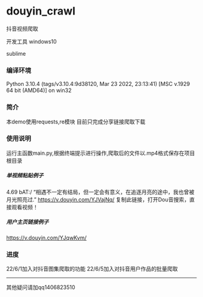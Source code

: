 # douyin_crawl
抖音视频爬取

开发工具
windows10

sublime

### 编译环境
Python 3.10.4 (tags/v3.10.4:9d38120, Mar 23 2022, 23:13:41) [MSC v.1929 64 bit (AMD64)] on win32

### 简介
本demo使用requests,re模块
目前只完成分享链接爬取下载



### 使用说明
运行主函数main.py,根据终端提示进行操作,爬取后的文件以.mp4格式保存在项目根目录
##### 单视频粘贴例子
4.69 bAT:/ “相遇不一定有结局，但一定会有意义，在追逐月亮的途中，我也曾被月光照亮过.”  https://v.douyin.com/YJVajNq/ 复制此链接，打开Dou音搜索，直接观看视频！
##### 用户主页链接例子
https://v.douyin.com/YJqwKvm/

### 进度

22/6/1加入对抖音图集爬取的功能
22/6/5加入对抖音用户作品的批量爬取

***

其他疑问请加qq1406823510
